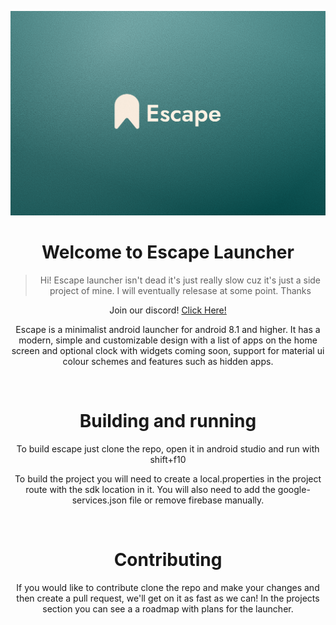 ![Banner](https://github.com/GeorgeClensy/Escape-Launcher/blob/master/branding/Banner.png)

<!--suppress ALL -->
<div align="center">
  
<h1 align="center">
  Welcome to Escape Launcher
</h1>

> Hi! Escape launcher isn't dead it's just really slow cuz it's just a side project of mine. I will eventually relesase at some point. Thanks

Join our discord! [Click Here!](https://discord.gg/9u5eVTFsyS)

Escape is a minimalist android launcher for android 8.1 and higher. It has a modern, simple and customizable design with a list of apps on the home screen and optional clock with widgets coming soon, support for material ui colour schemes and features such as hidden apps.

<br/>

<h1>
  Building and running
</h1>

To build escape just clone the repo, open it in android studio and run with shift+f10 

To build the project you will need to create a local.properties in the project route with the sdk location in it. You will also need to add the google-services.json file or remove firebase manually.
 
<br>

<h1>
  Contributing
</h1>

If you would like to contribute clone the repo and make your changes and then create a pull request, we'll get on it as fast as we can! In the projects section you can see a a roadmap with plans for the launcher.  

</div>
